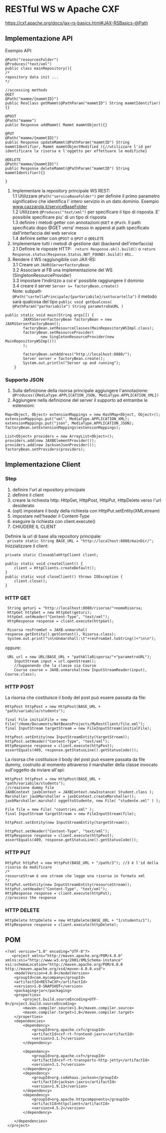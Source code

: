# RESTful WS w Apache CXF  
https://cxf.apache.org/docs/jax-rs-basics.html#JAX-RSBasics-@Path  

## Implementazione API
Esempio API:  
```
@Path("resourcesFolder")
@Produces("text/xml")
public class mainRepository(){
/*
repository data init ...
*/

//accessing methods
@GET
@Path("mamme/{mammtID}")
public ResClass getMammt(@PathParam("mammtID") String mammtIdentifier){}

@POST
@Path("mamme")
public Response addMammt( Mammt mammtObject){}

@PUT
@Path("mamme/{mammtID}")
public Response updateMammt(@PathParam("mammtID") String mammtIdentifier, Mammt mammtObjectModified ){//utilizzare l'id per identificare la risorsa e l'oggetto per effettuare le modifiche}

@DELETE
@Path("mamme/{mammtID}")
public Response deleteMammt(@PathParam("mammtID") String mammtIdentifier){} 

}
```
1. Implementare la repository principale WS REST:  
1.1 Utilizzare ```@Path("serviceBaseFolder")``` per definire il primo parametro significativo che identifica l' intero servizio in un dato dominio. Esempio www.cazzarola.it/serviceBaseFolder  
1.2 Utilizzare ```@Produces("text/xml")``` per specificare il tipo di risposta. E' possibile specificare piu' di un tipo di risposta  
1.3 definire i metodi getter con annotazioni ```@GET``` e ```@Path```. Il path specificato dopo @GET verra' messo in append al path specificato dall'interfaccia del web service  
1.4 definire setter con ```@POST``` o ```@PUT``` o ```@DELETE```
2. Implementare tutti i metodi di gestione dati (backend dell'interfaccia)  
2.1 Definire le risposte HTTP: ``` return Response.ok().build()``` o ```return Response.status(Response.Status.NOT_FOUND).build()``` etc..
3. Rendere il WS raggiungibile con JAX-RS:  
3.1 Creare un ```JAXRSServerFactoryBean```  
3.2 Associare al FB una implementazione del WS (SingletonResourceProvider)  
3.3 impostare l'indirizzo a cui e' possibile raggiungere il dominio  
3.4 creare il server ```Server s= factoryBean.create()```   
Note: subpath ``` @Path("cartellaPrincipale/{parVariabile}/sottocartella")``` il metodo sarà qualcosa del tipo ```public void getQualcosa( @PathParam("parVariabile") String parametroDaURL )```   
```
public static void main(String args[]) {
        JAXRSServerFactoryBean factoryBean = new JAXRSServerFactoryBean();
        factoryBean.setResourceClasses(MainRepositoryWSImpl.class);
        factoryBean.setResourceProvider(
                new SingletonResourceProvider(new MainRepositoryWSImpl())
        );
        
        factoryBean.setAddress("http://localhost:8080/");
        Server server = factoryBean.create();
        System.out.println("Server up and running");
    }
```
### Supporto JSON
1. Sulla definizione della risorsa principale aggiungere l'annotazione: ``` @Produces({MediaType.APPLICATION_JSON, MediaType.APPLICATION_XML})```
2. Aggiungere nella definizione del server il supporto ad entrambe le estensioni:  
```
Map<Object, Object> extensionMappings = new HashMap<Object, Object>();
extensionMappings.put("xml", MediaType.APPLICATION_XML);
extensionMappings.put("json", MediaType.APPLICATION_JSON);
factoryBean.setExtensionMappings(extensionMappings);
 
List<Object> providers = new ArrayList<Object>();
providers.add(new JAXBElementProvider());
providers.add(new JacksonJsonProvider());
factoryBean.setProviders(providers);
```


## Implementazione Client 
### Step
1. definire l'url al repository principale
2. definire il client
3. creare la richiesta http: HttpGet, HttpPost, HttpPut, HttpDelete verso l'url desiderato
4. (opt) impostare il body della richiesta con HttpPut.setEntity(XMLstream)
5. impostare nell'header il Content-Type
6. eseguire la richiesta con client.execute()
7. CHIUDERE IL CLIENT   


Definire la url di base alla repository principale:  
``` private static String BASE_URL = "http://localhost:8080/mainDir/";```  
Inizzializzare il client:   
``` 
private static CloseableHttpClient client; 

public static void createClient() {
    client = HttpClients.createDefault();
}
public static void closeClient() throws IOException {
    client.close();
}
```
### HTTP GET
```
 String geturi = "http://localhost:8080/risorse/"+nomeRisorsa;
 HttpGet httpGet = new HttpGet(geturi);
 httpGet.setHeader("Content-Type", "text/xml");
 HttpResponse response = client.execute(httpGet);
 
 Risorsa resFromGet = JAXB.unmarshal( response.getEntity().getContent(), Risorsa.class);
 System.out.print("\n\nUnmarshall:\t"+resFromGet.toString()+"\n\n");
```
oppure:
```
 URL url = new URL(BASE_URL + "pathAllaRisporsa/"+"parametroURL");
    InputStream input = url.openStream();
    //Supponendo che la classe sia Course
    Course course = JAXB.unmarshal(new InputStreamReader(input), Course.class);
```
### HTTP POST
La risorsa che costituisce il body del post può essere passata da file:

```
HttpPost httpPost = new HttpPost(BASE_URL + "path/variabile/students");

final File initialFile = new File("/Home/Documents/NetBeansProjects/MyRestClient/file.xml");
final InputStream targetStream = new FileInputStream(initialFile);

httpPost.setEntity(new InputStreamEntity(targetStream));
httpPost.setHeader("Content-Type", "text/xml");
HttpResponse response = client.execute(httpPost);
assertEquals(409, response.getStatusLine().getStatusCode());

```
  
La risorsa che costituisce il body del post può essere passata da file dummy, costruito al momento attraverso il marshaller della classe invocato sull'oggetto da inviare all'api:  

```
HttpPost httpPost = new HttpPost(BASE_URL + "path/variabile/students");
//creazione dummy file
JAXBContext jaxbContext = JAXBContext.newInstance( Student.class );
Marshaller jaxbMarshaller = jaxbContext.createMarshaller();
jaxbMarshaller.marshal( oggettoStudente, new File( "studente.xml" ) );  

File file = new File( "countries.xml" );
final InputStream targetStream = new FileInputStream(file);

httpPost.setEntity(new InputStreamEntity(targetStream));

httpPost.setHeader("Content-Type", "text/xml");
HttpResponse response = client.execute(httpPost);
assertEquals(409, response.getStatusLine().getStatusCode());
```

### HTTP PUT

```
HttpPut httpPut = new HttpPut(BASE_URL + "/path/3"); //3 è l'id della risorsa da modificare
/*
resourceStram è uno stream che legge una risorsa in formato xml
*/
httpPut.setEntity(new InputStreamEntity(resourceStream));
httpPut.setHeader("Content-Type", "text/xml");
HttpResponse response = client.execute(httpPut);
//proccess the response

```

### HTTP DELETE 
```
HttpDelete httpDelete = new HttpDelete(BASE_URL + "1/students/1");
HttpResponse response = client.execute(httpDelete);
```

## POM  
```
<?xml version="1.0" encoding="UTF-8"?>
   <project xmlns="http://maven.apache.org/POM/4.0.0" xmlns:xsi="http://www.w3.org/2001/XMLSchema-instance" xsi:schemaLocation="http://maven.apache.org/POM/4.0.0 http://maven.apache.org/xsd/maven-4.0.0.xsd">
    <modelVersion>4.0.0</modelVersion>
    <groupId>com.mycompany</groupId>
    <artifactId>RESTwCXF</artifactId>
    <version>1.0-SNAPSHOT</version>
    <packaging>jar</packaging>
    <properties>
        <project.build.sourceEncoding>UTF-8</project.build.sourceEncoding>
        <maven.compiler.source>1.8</maven.compiler.source>
        <maven.compiler.target>1.8</maven.compiler.target>
    </properties>
    <dependencies>
        <dependency>
            <groupId>org.apache.cxf</groupId>
            <artifactId>cxf-rt-frontend-jaxrs</artifactId>
            <version>3.1.7</version>
        </dependency>

        <dependency>
            <groupId>org.apache.cxf</groupId>
            <artifactId>cxf-rt-transports-http-jetty</artifactId>
            <version>3.1.7</version>
        </dependency>
        <dependency>
            <groupId>org.codehaus.jackson</groupId>
            <artifactId>jackson-jaxrs</artifactId>
            <version>1.9.13</version>
        </dependency>
        <dependency>
            <groupId>org.apache.httpcomponents</groupId>
            <artifactId>httpclient</artifactId>
            <version>4.5.2</version>
        </dependency>
    
    </dependencies>
 </project>
```
